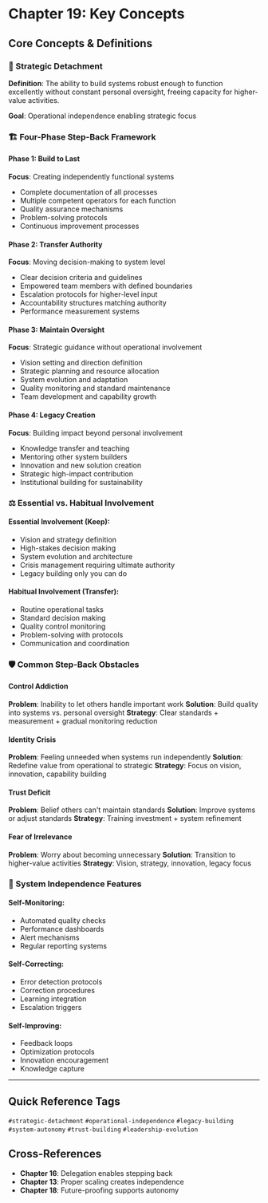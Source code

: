 # Chapter 19: Key Concepts

## Core Concepts & Definitions

### 🎯 Strategic Detachment
**Definition**: The ability to build systems robust enough to function excellently without constant personal oversight, freeing capacity for higher-value activities.

**Goal**: Operational independence enabling strategic focus

### 🏗️ Four-Phase Step-Back Framework

#### Phase 1: Build to Last
**Focus**: Creating independently functional systems
- Complete documentation of all processes
- Multiple competent operators for each function
- Quality assurance mechanisms
- Problem-solving protocols
- Continuous improvement processes

#### Phase 2: Transfer Authority
**Focus**: Moving decision-making to system level
- Clear decision criteria and guidelines
- Empowered team members with defined boundaries
- Escalation protocols for higher-level input
- Accountability structures matching authority
- Performance measurement systems

#### Phase 3: Maintain Oversight
**Focus**: Strategic guidance without operational involvement
- Vision setting and direction definition
- Strategic planning and resource allocation
- System evolution and adaptation
- Quality monitoring and standard maintenance
- Team development and capability growth

#### Phase 4: Legacy Creation
**Focus**: Building impact beyond personal involvement
- Knowledge transfer and teaching
- Mentoring other system builders
- Innovation and new solution creation
- Strategic high-impact contribution
- Institutional building for sustainability

### ⚖️ Essential vs. Habitual Involvement

#### Essential Involvement (Keep):
- Vision and strategy definition
- High-stakes decision making
- System evolution and architecture
- Crisis management requiring ultimate authority
- Legacy building only you can do

#### Habitual Involvement (Transfer):
- Routine operational tasks
- Standard decision making
- Quality control monitoring
- Problem-solving with protocols
- Communication and coordination

### 🛡️ Common Step-Back Obstacles

#### Control Addiction
**Problem**: Inability to let others handle important work
**Solution**: Build quality into systems vs. personal oversight
**Strategy**: Clear standards + measurement + gradual monitoring reduction

#### Identity Crisis
**Problem**: Feeling unneeded when systems run independently
**Solution**: Redefine value from operational to strategic
**Strategy**: Focus on vision, innovation, capability building

#### Trust Deficit
**Problem**: Belief others can't maintain standards
**Solution**: Improve systems or adjust standards
**Strategy**: Training investment + system refinement

#### Fear of Irrelevance
**Problem**: Worry about becoming unnecessary
**Solution**: Transition to higher-value activities
**Strategy**: Vision, strategy, innovation, legacy focus

### 🔄 System Independence Features

#### Self-Monitoring:
- Automated quality checks
- Performance dashboards
- Alert mechanisms
- Regular reporting systems

#### Self-Correcting:
- Error detection protocols
- Correction procedures
- Learning integration
- Escalation triggers

#### Self-Improving:
- Feedback loops
- Optimization protocols
- Innovation encouragement
- Knowledge capture

---

## Quick Reference Tags
`#strategic-detachment` `#operational-independence` `#legacy-building` `#system-autonomy` `#trust-building` `#leadership-evolution`

## Cross-References
- **Chapter 16**: Delegation enables stepping back
- **Chapter 13**: Proper scaling creates independence
- **Chapter 18**: Future-proofing supports autonomy
